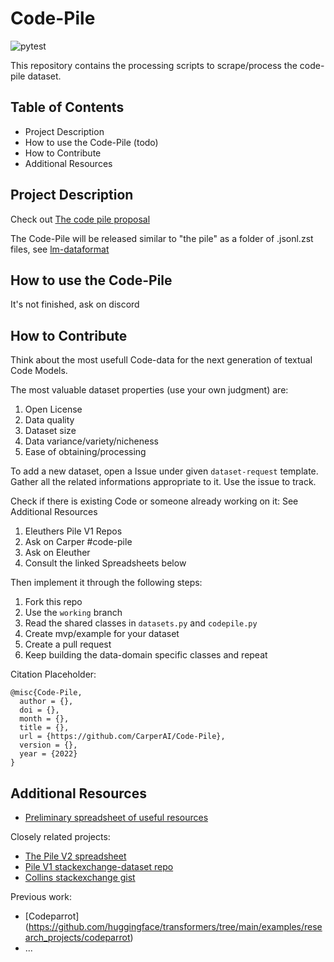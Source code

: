 # Code-Pile

![pytest](https://github.com/CarperAI/Code-Pile/actions/workflows/python_starter.yml/badge.svg)


This repository contains the processing scripts to scrape/process the code-pile dataset.

## Table of Contents
* Project Description
* How to use the Code-Pile (todo)
* How to Contribute
* Additional Resources

## Project Description
Check out [The code pile proposal](https://carperai.notion.site/Code-Pile-Organization-adfe8babbe07451cbd489a50cc0c985a)

The Code-Pile will be released similar to "the pile" as a folder of .jsonl.zst files, see [lm-dataformat](https://github.com/EleutherAI/lm_dataformat)

## How to use the Code-Pile
It's not finished, ask on discord

## How to Contribute
Think about the most usefull Code-data for the next generation of textual Code Models. 

The most valuable dataset properties (use your own judgment) are:
1. Open License
2. Data quality
3. Dataset size
4. Data variance/variety/nicheness
5. Ease of obtaining/processing

To add a new dataset, open a Issue under given `dataset-request` template. Gather all the related informations appropriate to it. Use the issue to track.

Check if there is existing Code or someone already working on it:
See Additional Resources

1. Eleuthers Pile V1 Repos
2. Ask on Carper #code-pile
3. Ask on Eleuther
4. Consult the linked Spreadsheets below

Then implement it through the following steps:

1. Fork this repo
2. Use the `working` branch
3. Read the shared classes in `datasets.py` and `codepile.py`
4. Create mvp/example for your dataset
5. Create a pull request
6. Keep building the data-domain specific classes and repeat 

Citation Placeholder:
```
@misc{Code-Pile,
  author = {},
  doi = {},
  month = {},
  title = {},
  url = {https://github.com/CarperAI/Code-Pile},
  version = {},
  year = {2022}
}
```

## Additional Resources
* [Preliminary spreadsheet of useful resources](https://docs.google.com/spreadsheets/d/1OrOnv-Cv1wRq0jNk4AegHiMtLk88YQDz5b1TP-o5SE8/edit#gid=0)

Closely related projects:

* [The Pile V2 spreadsheet](https://docs.google.com/spreadsheets/d/1nVxbXj0k-5p9kY_TlY8xMnpsqp_JNlWXpD48L8hXH8E/edit#gid=906372269)
* [Pile V1 stackexchange-dataset repo](https://github.com/EleutherAI/stackexchange-dataset/tree/fc34e85c12a5a2fb41b324db1c416cdac8ca5732)
* [Collins stackexchange gist](https://gist.github.com/craffel/a1e2aff893776d0ef2b0a95ed0fd7e7a)

Previous work:
* [Codeparrot] (https://github.com/huggingface/transformers/tree/main/examples/research_projects/codeparrot)
* ...
